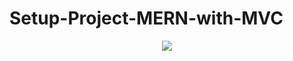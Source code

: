 # Setup-Project-MERN-with-MVC

<p align="center">
    <img src="https://skillicons.dev/icon?i=git" />
</p>